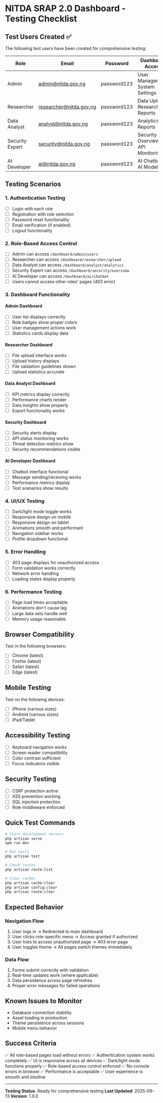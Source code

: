 # NITDA SRAP 2.0 Dashboard - Testing Checklist

## Test Users Created ✅

The following test users have been created for comprehensive testing:

| Role | Email | Password | Dashboard Access |
|------|-------|----------|------------------|
| Admin | admin@nitda.gov.ng | password123 | User Management, System Settings |
| Researcher | researcher@nitda.gov.ng | password123 | Data Upload, Research Reports |
| Data Analyst | analyst@nitda.gov.ng | password123 | Analytics, KPI Reports |
| Security Expert | security@nitda.gov.ng | password123 | Security Overview, API Monitoring |
| AI Developer | ai@nitda.gov.ng | password123 | AI Chatbot, AI Models |

## Testing Scenarios

### 1. Authentication Testing
- [ ] Login with each role
- [ ] Registration with role selection
- [ ] Password reset functionality
- [ ] Email verification (if enabled)
- [ ] Logout functionality

### 2. Role-Based Access Control
- [ ] Admin can access `/dashboard/admin/users`
- [ ] Researcher can access `/dashboard/researcher/upload`
- [ ] Data Analyst can access `/dashboard/analyst/analytics`
- [ ] Security Expert can access `/dashboard/security/overview`
- [ ] AI Developer can access `/dashboard/ai/chatbot`
- [ ] Users cannot access other roles' pages (403 error)

### 3. Dashboard Functionality

#### Admin Dashboard
- [ ] User list displays correctly
- [ ] Role badges show proper colors
- [ ] User management actions work
- [ ] Statistics cards display data

#### Researcher Dashboard
- [ ] File upload interface works
- [ ] Upload history displays
- [ ] File validation guidelines shown
- [ ] Upload statistics accurate

#### Data Analyst Dashboard
- [ ] KPI metrics display correctly
- [ ] Performance charts render
- [ ] Data insights show properly
- [ ] Export functionality works

#### Security Dashboard
- [ ] Security alerts display
- [ ] API status monitoring works
- [ ] Threat detection metrics show
- [ ] Security recommendations visible

#### AI Developer Dashboard
- [ ] Chatbot interface functional
- [ ] Message sending/receiving works
- [ ] Performance metrics display
- [ ] Test scenarios show results

### 4. UI/UX Testing
- [ ] Dark/light mode toggle works
- [ ] Responsive design on mobile
- [ ] Responsive design on tablet
- [ ] Animations smooth and performant
- [ ] Navigation sidebar works
- [ ] Profile dropdown functional

### 5. Error Handling
- [ ] 403 page displays for unauthorized access
- [ ] Form validation works correctly
- [ ] Network error handling
- [ ] Loading states display properly

### 6. Performance Testing
- [ ] Page load times acceptable
- [ ] Animations don't cause lag
- [ ] Large data sets handle well
- [ ] Memory usage reasonable

## Browser Compatibility
Test in the following browsers:
- [ ] Chrome (latest)
- [ ] Firefox (latest)
- [ ] Safari (latest)
- [ ] Edge (latest)

## Mobile Testing
Test on the following devices:
- [ ] iPhone (various sizes)
- [ ] Android (various sizes)
- [ ] iPad/Tablet

## Accessibility Testing
- [ ] Keyboard navigation works
- [ ] Screen reader compatibility
- [ ] Color contrast sufficient
- [ ] Focus indicators visible

## Security Testing
- [ ] CSRF protection active
- [ ] XSS prevention working
- [ ] SQL injection protection
- [ ] Role middleware enforced

## Quick Test Commands

```bash
# Start development servers
php artisan serve
npm run dev

# Run tests
php artisan test

# Check routes
php artisan route:list

# Clear caches
php artisan cache:clear
php artisan config:clear
php artisan route:clear
```

## Expected Behavior

### Navigation Flow
1. User logs in → Redirected to main dashboard
2. User clicks role-specific menu → Access granted if authorized
3. User tries to access unauthorized page → 403 error page
4. User toggles theme → All pages switch themes immediately

### Data Flow
1. Forms submit correctly with validation
2. Real-time updates work (where applicable)
3. Data persistence across page refreshes
4. Proper error messages for failed operations

## Known Issues to Monitor
- Database connection stability
- Asset loading in production
- Theme persistence across sessions
- Mobile menu behavior

## Success Criteria
✅ All role-based pages load without errors
✅ Authentication system works completely
✅ UI is responsive across all devices
✅ Dark/light mode functions properly
✅ Role-based access control enforced
✅ No console errors in browser
✅ Performance is acceptable
✅ User experience is smooth and intuitive

---

**Testing Status**: Ready for comprehensive testing
**Last Updated**: 2025-09-13
**Version**: 1.0.0
